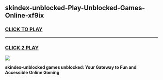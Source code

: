 
## skindex-unblocked-Play-Unblocked-Games-Online-xf9ix
<h3>
<a href="https://premium76.site?title=skindex-unblocked&ref=25A">CLICK TO PLAY</a></h3>
<hr>

<h3>
<a href="https://premium76.site?title=skindex-unblocked&ref=25A">CLICK 2 PLAY</a>
  
</h3>

<a href="https://premium76.site?title=skindex-unblocked&ref=25A"><img src="https://clearcache.store/games.png"></a>


**skindex-unblocked games unblocked: Your Gateway to Fun and Accessible Online Gaming**

